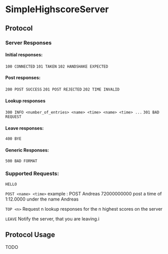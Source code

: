 SimpleHighscoreServer
=====================

Protocol
--------

### Server Responses

#### Initial responses:
`100 CONNECTED`
`101 TAKEN`
`102 HANDSHAKE EXPECTED`
    
#### Post responses:
`200 POST SUCCESS`
`201 POST REJECTED`
`202 TIME INVALID`

#### Lookup responses
`300 INFO <number_of_entries> <name> <time> <name> <time> ...`
`301 BAD REQUEST`

#### Leave responses:
`400 BYE`
  
#### Generic Responses:
`500 BAD FORMAT`
  
### Supported Requests:
`HELLO`

`POST <name> <time>`
example : POST Andreas 72000000000
post a time of 1:12.0000 under the name Andreas

`TOP <n>`
Request n lookup responses for the n highest scores on the server

`LEAVE`
Notify the server, that you are leaving.i

Protocol Usage
--------------

TODO
